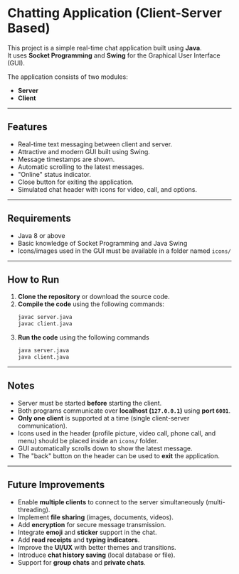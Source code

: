 # Chatting Application (Client-Server Based)

This project is a simple real-time chat application built using **Java**.  
It uses **Socket Programming** and **Swing** for the Graphical User Interface (GUI).

The application consists of two modules:
- **Server**
- **Client**

---

## Features

- Real-time text messaging between client and server.
- Attractive and modern GUI built using Swing.
- Message timestamps are shown.
- Automatic scrolling to the latest messages.
- "Online" status indicator.
- Close button for exiting the application.
- Simulated chat header with icons for video, call, and options.

---

## Requirements

- Java 8 or above
- Basic knowledge of Socket Programming and Java Swing
- Icons/images used in the GUI must be available in a folder named `icons/`

---

## How to Run

1. **Clone the repository** or download the source code.
2. **Compile the code** using the following commands:
   ```bash
   javac server.java
   javac client.java
3. **Run the code** using the following commands
   ```bash
   java server.java
   java client.java

---

## Notes

- Server must be started **before** starting the client.
- Both programs communicate over **localhost (`127.0.0.1`)** using **port `6001`**.
- **Only one client** is supported at a time (single client-server communication).
- Icons used in the header (profile picture, video call, phone call, and menu) should be placed inside an `icons/` folder.
- GUI automatically scrolls down to show the latest message.
- The "back" button on the header can be used to **exit** the application.

---

## Future Improvements

- Enable **multiple clients** to connect to the server simultaneously (multi-threading).
- Implement **file sharing** (images, documents, videos).
- Add **encryption** for secure message transmission.
- Integrate **emoji** and **sticker** support in the chat.
- Add **read receipts** and **typing indicators**.
- Improve the **UI/UX** with better themes and transitions.
- Introduce **chat history saving** (local database or file).
- Support for **group chats** and **private chats**.
